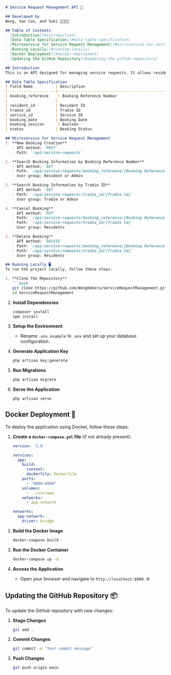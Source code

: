 ```markdown
# Service Request Management API 🚀

## Developed by
Weng, Van Con, and Suki 👨‍💻👩‍💻

## Table of Contents
- [Introduction](#introduction)
- [Data Table Specification](#data-table-specification)
- [Microservice for Service Request Management](#microservice-for-service-request-management)
- [Running Locally](#running-locally)
- [Docker Deployment](#docker-deployment)
- [Updating the GitHub Repository](#updating-the-github-repository)

## Introduction
This is an API designed for managing service requests. It allows residents and tradies to create, view, and manage service bookings. 📅

## Data Table Specification
| Field Name          | Description                                     | Mandatory / Optional | Manual / System Assigned | Specification                        | Sample Data           |
|---------------------|-------------------------------------------------|-----------------------|--------------------------|-------------------------------------|------------------------|
| booking_reference    | Booking Reference Number                         | Mandatory             | System Assigned          | Primary Key, String (6)            | “BK” + 4 digits        |
|                     |                                                 |                       |                          |                                     | BK0001, BK0002 …      |
| resident_id         | Resident ID                                     | Mandatory             | Manually Input           | Foreign Key of Resident Table       | Follow Resident Table   |
| tradie_id           | Tradie ID                                       | Mandatory             | Manually Input           | Foreign Key of Tradies Table        | Follow Tradies Table    |
| service_id          | Service ID                                      | Mandatory             | Manually Input           | Foreign Key of Service Management Table | Follow Service Management Table |
| booking_date        | Booking Date                                    | Mandatory             | Manually Input           | Date                                |                        |
| booking_session      | Boolean                                         | Mandatory             | Manually Input           | 0 – Morning, 1 – Afternoon          |                        |
| status              | Booking Status                                  | Mandatory             | System Assigned          | Character (2)                       | CR – create, CD – cancelled |

## Microservice for Service Request Management
1. **New Booking Creation**  
   - API method: `POST`  
   - Path: `/api/service-requests`

2. **Search Booking Information by Booking Reference Number**  
   - API method: `GET`  
   - Path: `/api/service-requests/booking_reference/[Booking Reference No]`  
   - User group: Resident or Admin

3. **Search Booking Information by Tradie ID**  
   - API method: `GET`  
   - Path: `/api/service-requests/tradie_id/[Tradie Id]`  
   - User group: Tradie or Admin

4. **Cancel Booking**  
   - API method: `PUT`  
   - Path: `/api/service-requests/booking_reference/[Booking Reference No]`  
   - Path: `/api/service-requests/tradie_id/[Tradie Id]`  
   - User group: Residents 

5. **Delete Booking**  
   - API method: `DELETE`  
   - Path: `/api/service-requests/booking_reference/[Booking Reference No]`  
   - Path: `/api/service-requests/tradie_id/[Tradie Id]`  
   - User group: Residents 

## Running Locally 🖥️
To run the project locally, follow these steps:

1. **Clone the Repository**
   ```bash
   git clone https://github.com/WengHebero/ServiceRequestManagement.git
   cd ServiceRequestManagement
   ```

2. **Install Dependencies**
   ```bash
   composer install
   npm install
   ```

3. **Setup the Environment**
   - Rename `.env.example` to `.env` and set up your database configuration.

4. **Generate Application Key**
   ```bash
   php artisan key:generate
   ```

5. **Run Migrations**
   ```bash
   php artisan migrate
   ```

6. **Serve the Application**
   ```bash
   php artisan serve
   ```

## Docker Deployment 🐳
To deploy the application using Docker, follow these steps:

1. **Create a `docker-compose.yml` file** (if not already present):
   ```yaml
   version: '3.8'

   services:
     app:
       build:
         context: .
         dockerfile: Dockerfile
       ports:
         - "8000:8000"
       volumes:
         - .:/var/www
       networks:
         - app-network

   networks:
     app-network:
       driver: bridge
   ```

2. **Build the Docker Image**
   ```bash
   docker-compose build
   ```

3. **Run the Docker Container**
   ```bash
   docker-compose up -d
   ```

4. **Access the Application**
   - Open your browser and navigate to `http://localhost:8000`. 🌐

## Updating the GitHub Repository 📦
To update the GitHub repository with new changes:

1. **Stage Changes**
   ```bash
   git add .
   ```

2. **Commit Changes**
   ```bash
   git commit -m "Your commit message"
   ```

3. **Push Changes**
   ```bash
   git push origin main
   ```

